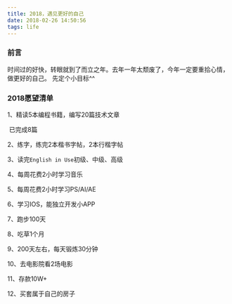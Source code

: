```yaml
---
title: 2018，遇见更好的自己
date: 2018-02-26 14:50:56
tags: life
---
```


### 前言

时间过的好快，转眼就到了而立之年。去年一年太颓废了，今年一定要重拾心情，做更好的自己。
先定个小目标^^

### 2018愿望清单

1、精读5本编程书籍，编写20篇技术文章

​	已完成8篇

2、练字，练完2本楷书字帖，2本行楷字帖

3、读完`English in Use`初级、中级、高级

4、每周花费2小时学习音乐

5、每周花费2小时学习PS/AI/AE

6、学习IOS，能独立开发小APP

7、跑步100天

8、吃草1个月

9、200天左右，每天锻炼30分钟

10、去电影院看2场电影

11、存款10W+

12、买套属于自己的房子